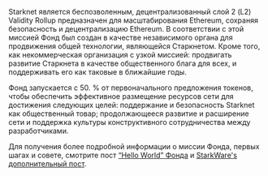 Starknet является беспозволенным, децентрализованный слой 2 (L2) Validity Rollup предназначен для масштабирования Ethereum, сохраняя безопасность и децентрализацию Ethereum. В соответствии с этой миссией Фонд был создан в качестве независимого органа для продвижения общей технологии, являющейся Старкнетом. Кроме того, как некоммерческая организация с узкой миссией: продвигать развитие Старкнета в качестве общественного блага для всех, и поддерживать его как таковые в ближайшие годы.

Фонд запускается с 50. % от первоначального предложения токенов, чтобы обеспечить эффективное размещение ресурсов сети для достижения следующих целей: поддержание и безопасность Starknet как общественный товар; продолжающееся развитие и расширение сети и поддержка культуры конструктивного сотрудничества между разработчиками.

Для получения более подробной информации о миссии Фонда, первых шагах и совете, смотрите пост [“Hello World” Фонда](https://medium.com/@StarkNet_Foundation/welcome-to-the-world-starknet-foundation-7bd55d5dbc59) и [StarkWare's дополнительный пост](https://medium.com/starkware/introducing-the-starknet-foundation-bd4b4379fbb).